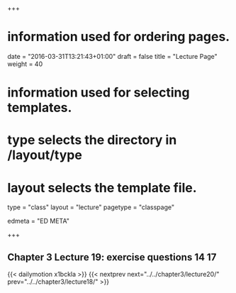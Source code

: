+++
# information used for ordering pages.
date = "2016-03-31T13:21:43+01:00"
draft = false
title = "Lecture Page"
weight = 40

# information used for selecting templates.
# type selects the directory in /layout/type
# layout selects the template file.

type   = "class"
layout = "lecture"
pagetype = "classpage"





edmeta = "ED META"

+++
## Chapter 3 Lecture 19: exercise questions 14 17
{{< dailymotion x1bckla >}}
{{< nextprev next="../../chapter3/lecture20/"     prev="../../chapter3/lecture18/"  >}}

